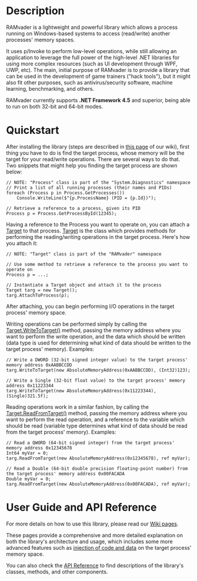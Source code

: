 # Description
RAMvader is a lightweight and powerful library which allows a process running on Windows-based systems to access (read/write) another processes' memory spaces.

It uses p/Invoke to perform low-level operations, while still allowing an application to leverage the full power of the high-level .NET libraries for using more complex resources (such as UI development through WPF, UWP, etc). The main, initial purpose of RAMvader is to provide a library that can be used in the development of game trainers ("hack tools"), but it might also fit other purposes, such as antivirus/security software, machine learning, benchmarking, and others.

RAMvader currently supports **.NET Framework 4.5** and superior, being able to run on both 32-bit and 64-bit modes.

# Quickstart

After installing the library (steps are described in [this page](InstallingNuget) of our wiki), first thing you have to do is find the target process, whose memory will be the target for your read/write operations. There are several ways to do that. Two snippets that might help you finding the target process are shown below:

~~~
// NOTE: "Process" class is part of the "System.Diagnostics" namespace
// Print a list of all running processes (their names and PIDs)
foreach (Process p in Process.GetProcesses())
    Console.WriteLine($"{p.ProcessName} (PID = {p.Id})");

// Retrieve a reference to a process, given its PID
Process p = Process.GetProcessById(12345);
~~~

Having a reference to the Process you want to operate on, you can attach a [Target](https://vinicius-ras.github.io/ramvader/docs/API/class_r_a_mvader_1_1_target.html) to that process. [Target](https://vinicius-ras.github.io/ramvader/docs/API/class_r_a_mvader_1_1_target.html) is the class which provides methods for performing the reading/writing operations in the target process. Here's how you attach it:

~~~
// NOTE: "Target" class is part of the "RAMvader" namespace

// Use some method to retrieve a reference to the process you want to operate on
Process p = ...;

// Instantiate a Target object and attach it to the process
Target targ = new Target();
targ.AttachToProcess(p);
~~~

After attaching, you can begin performing I/O operations in the target process' memory space.

Writing operations can be performed simply by calling the [Target.WriteToTarget()](https://vinicius-ras.github.io/ramvader/docs/API/class_r_a_mvader_1_1_target.html#a5c3f0ff13a1d8cde8bf24aa4054b67f3) method, passing the memory address where you want to perform the write operation, and the data which should be written (data type is used for determining what kind of data should be written to the target process' memory). Examples:

~~~
// Write a DWORD (32-bit signed integer value) to the target process' memory address 0xAABBCCDD
targ.WriteToTarget(new AbsoluteMemoryAddress(0xAABBCCDD), (Int32)123);

// Write a Single (32-bit float value) to the target process' memory address 0x11223344
targ.WriteToTarget(new AbsoluteMemoryAddress(0x11223344), (Single)321.5f);
~~~

Reading operations work in a similar fashion, by calling the [Target.ReadFromTarget()](https://vinicius-ras.github.io/ramvader/docs/API/class_r_a_mvader_1_1_target.html#a97d5017388700d23446f2f23fa232acc) method, passing the memory address where you want to perform the read operation, and a reference to the variable which should be read (variable type determines what kind of data should be read from the target process' memory). Examples:

~~~
// Read a QWORD (64-bit signed integer) from the target process' memory address 0x12345678
Int64 myVar = 0;
targ.ReadFromTarget(new AbsoluteMemoryAddress(0x12345678), ref myVar);

// Read a Double (64-bit double precision floating-point number) from the target process' memory address 0x00FACADA
Double myVar = 0;
targ.ReadFromTarget(new AbsoluteMemoryAddress(0x00FACADA), ref myVar);
~~~

# User Guide and API Reference

For more details on how to use this library, please read our [Wiki pages](https://github.com/vinicius-ras/ramvader/wiki).

These pages provide a comprehensive and more detailed explanation on both the library's architecture and usage, which includes some more advanced features such as [injection of code and data](https://github.com/vinicius-ras/ramvader/wiki/LearnInjector) on the target process' memory space.

You can also check the [API Reference](https://vinicius-ras.github.io/ramvader/docs/API/) to find descriptions of the library's classes, methods, and other components.